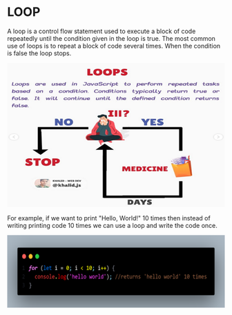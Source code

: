 # LOOP

A loop is a control flow statement used to execute a block of code repeatedly until the condition given in the loop is true. The most common use of loops is to repeat a block of code several times. When the condition is false the loop stops.

![Alt text](images/00-loop.png)

For example, if we want to print "Hello, World!" 10 times then instead of writing printing code 10 times we can use a loop and write the code once.

![Alt text](images/01-loop.png)
